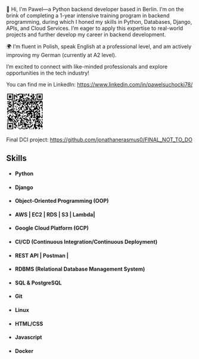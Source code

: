 👋 Hi, I'm Pawel—a Python backend developer based in Berlin. I’m on the brink of completing a 1-year intensive training program in backend programming, during which I honed my skills in Python, Databases, Django, APIs, and Cloud Services. I’m eager to apply this expertise to real-world projects and further develop my career in backend development.

🌍 I’m fluent in Polish, speak English at a professional level, and am actively improving my German (currently at A2 level).

I’m excited to connect with like-minded professionals and explore opportunities in the tech industry!

You can find me in LinkedIn: https://www.linkedin.com/in/pawelsuchocki78/

<img src="https://github.com/suchockipawel/suchockipawel/blob/main/qrcode.jpg?raw=true" alt="QR Code" width="100" height="100">

Final DCI project: https://github.com/jonathanerasmus0/FINAL_NOT_TO_DO

## Skills

- #### Python
- #### Django
- #### Object-Oriented Programming (OOP)
- #### AWS | EC2 | RDS | S3 | Lambda|
- #### Google Cloud Platform (GCP)
- #### CI/CD (Continuous Integration/Continuous Deployment)
- #### REST API | Postman |
- #### RDBMS (Relational Database Management System)
- #### SQL & PostgreSQL
- #### Git
- #### Linux
- #### HTML/CSS
- #### Javascript
- #### Docker
